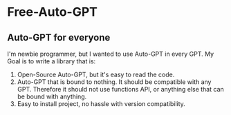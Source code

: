 # Free-Auto-GPT
## Auto-GPT for everyone
I'm newbie programmer, but I wanted to use Auto-GPT in every GPT.
My Goal is to write a library that is:
1. Open-Source Auto-GPT, but it's easy to read the code.
2. Auto-GPT that is bound to nothing. It should be compatible with any GPT. Therefore it should not use functions API, or anything else that can be bound with anything.
3. Easy to install project, no hassle with version compatibility.